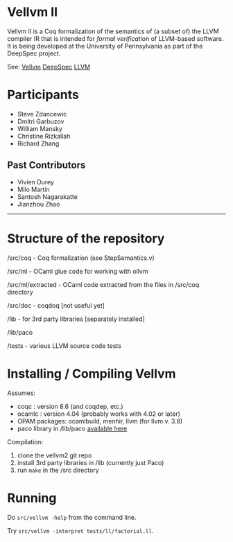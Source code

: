 # Vellvm II

Vellvm II is a Coq formalization of the semantics of (a subset of) the
LLVM compiler IR that is intended for _formal verification_ of
LLVM-based software.  It is being developed at the
University of Pennsylvania as part of the DeepSpec project.

See:  [Vellvm](http://www.cis.upenn.edu/~stevez/vellvm/)
      [DeepSpec](http://deepspec.org)
      [LLVM](http://llvm.org)

# Participants
 - Steve Zdancewic
 - Dmitri Garbuzov 
 - William Mansky
 - Christine Rizkallah
 - Richard Zhang

## Past Contributors
 - Vivien Durey 
 - Milo Martin
 - Santosh Nagarakatte 
 - Jianzhou Zhao

---

# Structure of the repository

/src/coq  - Coq formalization (see StepSemantics.v)

/src/ml   - OCaml glue code for working with ollvm

/src/ml/extracted - OCaml code extracted from the files in /src/coq directory

/src/doc - coqdoq  [not useful yet]

/lib  - for 3rd party libraries [separately installed]

/lib/paco  

/tests - various LLVM source code tests

# Installing / Compiling Vellvm

Assumes:
 - coqc   : version 8.6   (and coqdep, etc.)
 - ocamlc : version 4.04  (probably works with 4.02 or later)
 - OPAM packages: ocamlbuild, menhir, llvm  (for llvm v. 3.8)
 - paco  library  in /lib/paco   [available here](http://plv.mpi-sws.org/paco/)

Compilation:

1. clone the vellvm2 git repo
2. install 3rd party libraries in /lib  (currently just Paco)
3. run `make` in the /src directory

# Running

Do `src/vellvm -help` from the command line.

Try `src/vellvm -interpret tests/ll/factorial.ll`.
